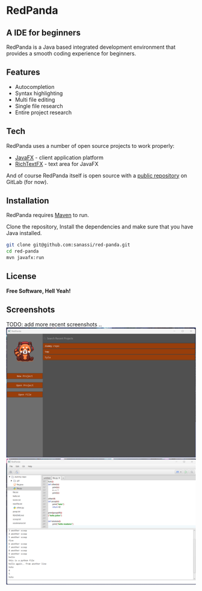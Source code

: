 # RedPanda
## A IDE for beginners

RedPanda is a Java based integrated development environment that provides a smooth coding experience for beginners.

## Features
- Autocompletion
- Syntax highlighting
- Multi file editing
- Single file research
- Entire project research

## Tech

RedPanda uses a number of open source projects to work properly:

- [JavaFX] - client application platform
- [RichTextFX] - text area for JavaFX

And of course RedPanda itself is open source with a [public repository][repoLink]
 on GitLab (for now).

## Installation

RedPanda requires [Maven](https://maven.apache.org/) to run.

Clone the repository, Install the dependencies and make sure that you have Java installed.

```sh
git clone git@github.com:sanassi/red-panda.git
cd red-panda
mvn javafx:run
```
## License

**Free Software, Hell Yeah!**

## Screenshots
TODO: add more recent screenshots ..
![alt-text](screenshots/new-menu-big.png "application menu")
![alt-text](screenshots/editor.png "editor")

[//]: # (These are reference links used in the body of this note and get stripped out when the markdown processor does its job. There is no need to format nicely because it shouldn't be seen. Thanks SO - http://stackoverflow.com/questions/4823468/store-comments-in-markdown-syntax)

   [JavaFX]: <https://openjfx.io/>
   [RichTextFX]: <https://github.com/FXMisc/RichTextFX>
   [repoLink]: <https://gitlab.com/sanassi/ping-front>
